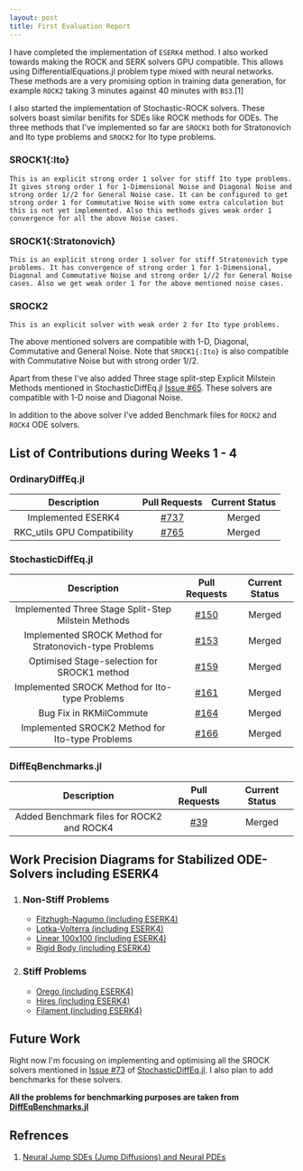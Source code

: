 ```yaml
---
layout: post
title: First Evaluation Report
---
```


I have completed the implementation of `ESERK4` method. I also worked towards making the ROCK and SERK solvers GPU compatible. This allows using DifferentialEquations.jl problem type mixed with neural networks. These methods are a very promising option in training data generation, for example `ROCK2` taking 3 minutes against 40 minutes with `BS3`.[1]

I also started the implementation of Stochastic-ROCK solvers. These solvers boast similar benifits for SDEs like ROCK methods for ODEs. The three methods that I've implemented so far are `SROCK1` both for Stratonovich and Ito type problems and `SROCK2` for Ito type problems.

### SROCK1{:Ito}

    This is an explicit strong order 1 solver for stiff Ito type problems. It gives strong order 1 for 1-Dimensional Noise and Diagonal Noise and strong order 1//2 for General Noise case. It can be configured to get strong order 1 for Commutative Noise with some extra calculation but this is not yet implemented. Also this methods gives weak order 1 convergence for all the above Noise cases.

### SROCK1{:Stratonovich}

    This is an explicit strong order 1 solver for stiff Stratonovich type problems. It has convergence of strong order 1 for 1-Dimensional, Diagonal and Commutative Noise and strong order 1//2 for General Noise cases. Also we get weak order 1 for the above mentioned noise cases.

### SROCK2

    This is an explicit solver with weak order 2 for Ito type problems.

The above mentioned solvers are compatible with 1-D, Diagonal, Commutative and General Noise. Note that `SROCK1{:Ito}` is also compatible with Commutative Noise but with strong order 1//2.

Apart from these I've also added Three stage split-step Explicit Milstein Methods mentioned in StochasticDiffEq.jl [Issue #65](https://github.com/JuliaDiffEq/StochasticDiffEq.jl/issues/65). These solvers are compatible with 1-D noise and Diagonal Noise.

In addition to the above solver I've added Benchmark files for `ROCK2` and `ROCK4` ODE solvers.


## List of Contributions during Weeks 1 - 4

### OrdinaryDiffEq.jl

| Description | Pull Requests | Current Status |
|:--------------:|:--------:|:----------:|
| Implemented ESERK4 | [#737](https://github.com/JuliaDiffEq/OrdinaryDiffEq.jl/pull/737) | Merged |
| RKC_utils GPU Compatibility | [#765](https://github.com/JuliaDiffEq/OrdinaryDiffEq.jl/pull/765) | Merged |

### StochasticDiffEq.jl

| Description | Pull Requests | Current Status |
|:--------------:|:--------:|:----------:|
| Implemented Three Stage Split-Step Milstein Methods | [#150](https://github.com/JuliaDiffEq/StochasticDiffEq.jl/pull/150) | Merged |
| Implemented SROCK Method for Stratonovich-type Problems | [#153](https://github.com/JuliaDiffEq/StochasticDiffEq.jl/pull/153) | Merged |
| Optimised Stage-selection for SROCK1 method | [#159](https://github.com/JuliaDiffEq/StochasticDiffEq.jl/pull/159) | Merged |
| Implemented SROCK Method for Ito-type Problems | [#161](https://github.com/JuliaDiffEq/StochasticDiffEq.jl/pull/161) | Merged |
| Bug Fix in RKMilCommute | [#164](https://github.com/JuliaDiffEq/StochasticDiffEq.jl/pull/164) | Merged |
| Implemented SROCK2 Method for Ito-type Problems | [#166](https://github.com/JuliaDiffEq/StochasticDiffEq.jl/pull/166) | Merged |

### DiffEqBenchmarks.jl

| Description | Pull Requests | Current Status |
|:--------------:|:--------:|:----------:|
| Added Benchmark files for ROCK2 and ROCK4 | [#39](https://github.com/JuliaDiffEq/DiffEqBenchmarks.jl/pull/39) | Merged |


## Work Precision Diagrams for Stabilized ODE-Solvers including ESERK4
   1. ### Non-Stiff Problems
       * [Fitzhugh-Nagumo (including ESERK4)](https://nextjournal.com/deeepeshthakur/fitzhugh-nagumo-work-precision-diagrams-including-eserk4)
       * [Lotka-Volterra (including ESERK4)](https://nextjournal.com/deeepeshthakur/lotka-volterra-work-precision-diagrams-including-eserk4)
       * [Linear 100x100 (including ESERK4)](https://nextjournal.com/deeepeshthakur/linear-100x100-work-precision-diagrams-including-eserk4)
       * [Rigid Body (including ESERK4)](https://nextjournal.com/deeepeshthakur/rigid-body-work-precision-diagrams-including-eserk4)

  2. ### Stiff Problems
       * [Orego (including ESERK4)](https://nextjournal.com/deeepeshthakur/orego-work-precision-diagrams-including-eserk4)
       * [Hires (including ESERK4)](https://nextjournal.com/deeepeshthakur/hires-work-precision-diagrams-including-eserk4)
       * [Filament (including ESERK4)](https://nextjournal.com/deeepeshthakur/filament-work-precision-diagrams-including-eserk4)


## Future Work
Right now I'm focusing on implementing and optimising all the SROCK solvers mentioned in [Issue #73](https://github.com/JuliaDiffEq/StochasticDiffEq.jl/issues/73) of [StochasticDiffEq.jl](https://github.com/JuliaDiffEq/StochasticDiffEq.jl). I also plan to add benchmarks for these solvers.

**All the problems for benchmarking purposes are taken from [DiffEqBenchmarks.jl](https://github.com/JuliaDiffEq/DiffEqBenchmarks.jl)**

## Refrences
   1. [Neural Jump SDEs (Jump Diffusions) and Neural PDEs](http://www.stochasticlifestyle.com/neural-jump-sdes-jump-diffusions-and-neural-pdes/)
